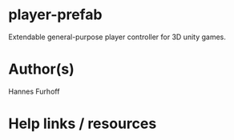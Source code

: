 # player-prefab
Extendable general-purpose player controller for 3D unity games.

# Author(s)
Hannes Furhoff

# Help links / resources
